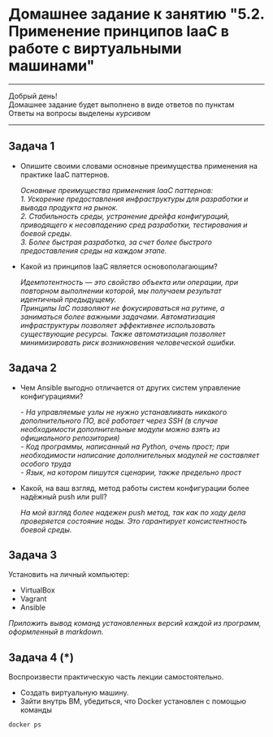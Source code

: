 
# Домашнее задание к занятию "5.2. Применение принципов IaaC в работе с виртуальными машинами"

---

Добрый день!  
Домашнее задание будет выполнено в виде ответов по пунктам  
Ответы на вопросы выделены *курсивом*

---

## Задача 1

- Опишите своими словами основные преимущества применения на практике IaaC паттернов.

    *Основные преимущества применения IaaC паттернов:*  
    *1. Ускорение предоставления инфраструктуры для разработки и вывода продукта на рынок.*  
    *2. Стабильность среды, устранение дрейфа конфигураций, приводящего к несовпадению сред разработки, тестирования и боевой среды.*  
    *3. Более быстрая разработка, за счет более быстрого предоставления среды на каждом этапе.*

- Какой из принципов IaaC является основополагающим?

  *Идемпотентность — это свойство объекта или операции, при повторном выполнении которой, мы получаем результат идентичный предыдущему.*  
  *Принципы IaC позволяют не фокусироваться на рутине, а заниматься более важными задачами. Автоматизация инфраструктуры позволяет эффективнее использовать существующие ресурсы. Также автоматизация позволяет минимизировать риск возникновения человеческой ошибки.*

## Задача 2

- Чем Ansible выгодно отличается от других систем управление конфигурациями?

  *- На управляемые узлы не нужно устанавливать никакого дополнительного ПО, всё работает через SSH (в случае необходимости дополнительные модули можно взять из официального репозитория)*  
  *- Код программы, написанный на Python, очень прост; при необходимости написание дополнительных модулей не составляет особого труда*  
  *- Язык, на котором пишутся сценарии, также предельно прост*

- Какой, на ваш взгляд, метод работы систем конфигурации более надёжный push или pull?

  *На мой взгляд более надежен push метод, так как по ходу дела проверяется состояние ноды. Это гарантирует консистентность боевой среды.*

## Задача 3

Установить на личный компьютер:

- VirtualBox
- Vagrant
- Ansible

*Приложить вывод команд установленных версий каждой из программ, оформленный в markdown.*

## Задача 4 (*)

Воспроизвести практическую часть лекции самостоятельно.

- Создать виртуальную машину.
- Зайти внутрь ВМ, убедиться, что Docker установлен с помощью команды
```
docker ps
```
